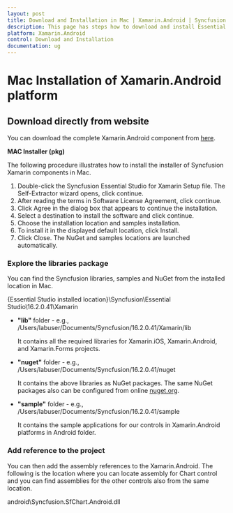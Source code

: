```yaml
---
layout: post
title: Download and Installation in Mac | Xamarin.Android | Syncfusion
description: This page has steps how to download and install Essential Studio for Xamarin.Android platform in Mac machine using the Mac installer.
platform: Xamarin.Android
control: Download and Installation 
documentation: ug
---
```


# Mac Installation of Xamarin.Android platform

## Download directly from website

You can download the complete Xamarin.Android component from [here](https://www.syncfusion.com/downloads/latest-version).

**MAC Installer (pkg)**

The following procedure illustrates how to install the installer of Syncfusion Xamarin components in Mac.

1. Double-click the Syncfusion Essential Studio for Xamarin Setup file. The Self-Extractor wizard opens, click continue.
2. After reading the terms in Software License Agreement, click continue.
3. Click Agree in the dialog box that appears to continue the installation.
4. Select a destination to install the software and click continue.
5. Choose the installation location and samples installation.
6. To install it in the displayed default location, click Install.
7. Click Close. The NuGet and samples locations are launched automatically.

### Explore the libraries package

You can find the Syncfusion libraries, samples and NuGet from the installed location in Mac.

{Essential Studio installed location}\Syncfusion\Essential Studio\16.2.0.41\Xamarin

* **"lib"** folder - e.g., /Users/labuser/Documents/Syncfusion/16.2.0.41/Xamarin/lib

   It contains all the required libraries for Xamarin.iOS, Xamarin.Android, and Xamarin.Forms projects.

* **"nuget"** folder - e.g., /Users/labuser/Documents/Syncfusion/16.2.0.41/nuget

   It contains the above libraries as NuGet packages. The same NuGet packages also can be configured from online [nuget.org](https://api.nuget.org/v3/index.json).

* **"sample"** folder - e.g., /Users/labuser/Documents/Syncfusion/16.2.0.41/sample

   It contains the sample applications for our controls in Xamarin.Android platforms in Android folder.

### Add reference to the project

You can then add the assembly references to the Xamarin.Android. The following is the location where you can locate assembly for Chart control and you can find assemblies for the other controls also from the same location.

android\Syncfusion.SfChart.Android.dll